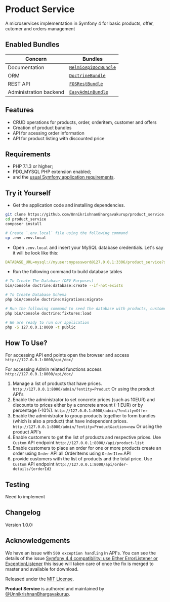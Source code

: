 # Product Service
A microservices implementation in Symfony 4 for basic products, offer, cutomer and orders management

## Enabled Bundles

Concern  | Bundles
-------  | -------
Documentation   | [`NelmioApiDocBundle`]
ORM      | [`DoctrineBundle`]
REST API | [`FOSRestBundle`]
Administration backend  | [`EasyAdminBundle`]

## Features
- CRUD operations for products, order, orderitem, customer and offers
- Creation of product bundles
- API for acessing order information
- API for product listing with discounted price

## Requirements
  * PHP 7.1.3 or higher;
  * PDO_MYSQL PHP extension enabled;
  * and the [usual Symfony application requirements][2].
  
## Try it Yourself

- Get the application code and installing dependencies.

```bash
git clone https://github.com/UnnikrishnanBhargavakurup/product_service.git
cd product_service
composer install

# Create `.env.local` file using the following command
cp .env .env.local
```

- Open `.env.local` and insert your MySQL database credentials. Let's say it will be look like this:
```yaml
DATABASE_URL=mysql://myuser:mypassword@127.0.0.1:3306/product_service?serverVersion=5.7
```

- Run the following command to build database tables

```bash
# To Create The Database (DEV Purposes)
bin/console doctrine:database:create --if-not-exists

# To Create Database Schema 
php bin/console doctrine:migrations:migrate

# Run the following command to seed the database with products, customers and offers
php bin/console doctrine:fixtures:load

# We are ready to run our application
php -S 127.0.0.1:8000 -t public
```

## How To Use?


For accessing API end points open the browser and access `http://127.0.0.1:8000/api/doc/`

For accessing Admin related functions access `http://127.0.0.1:8000/api/doc/`

1. Manage a list of products that have prices.
  `http://127.0.0.1:8000/admin/?entity=Product` Or using the product API's
2. Enable the administrator to set concrete prices (such as 10EUR) and discounts to prices either by a concrete amount (-1 EUR) or by percentage (-10%).
  `http://127.0.0.1:8000/admin/?entity=Offer`
3. Enable the administrator to group products together to form bundles (which is also a
product) that have independent prices.
  `http://127.0.0.1:8000/admin/?entity=Product&action=new` Or using the product API's
4. Enable customers to get the list of products and respective prices.
  Use `Custom` API endpoint `http://127.0.0.1:8000//api/product-list`  
5. Enable customers to place an order for one or more products
  create an order using `Order` API all OrderItems using `OrderItem` API
6. provide customers with the list of products and the total price.
  Use `Custom` API endpoint `http://127.0.0.1:8000/api/order-details/{orderId}`

## Testing

Need to implement

## Changelog

Version 1.0.0:

## Acknowledgements

We have an issue with `500 exception handling` in API's. You can see the details of the issue [Symfony 4.4 compatibility: use Either ErrorListener or ExceptionListener][3] this issue will taken care of once the fix is merged to master and available for download.

Released under the [MIT License](http://www.opensource.org/licenses/mit-license.php).

**Product Service** is authored and maintained by [@UnnikrishnanBhargavakurup][1].

[1]: https://github.com/UnnikrishnanBhargavakurup
[2]: https://symfony.com/doc/current/reference/requirements.html
[3]: https://github.com/FriendsOfSymfony/FOSRestBundle/issues/2031

[`DoctrineBundle`]: https://github.com/doctrine/DoctrineBundle
[`NelmioApiDocBundle`]: https://github.com/nelmio/NelmioApiDocBundle
[`FOSRestBundle`]: https://github.com/FriendsOfSymfony/FOSRestBundle
[`EasyAdminBundle`]: https://github.com/EasyCorp/EasyAdminBundle
